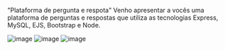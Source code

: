 "Plataforma de pergunta e respota" 
Venho apresentar a vocês uma plataforma de perguntas e respostas que utiliza as tecnologias Express, MySQL, EJS, Bootstrap e Node.

![image](https://github.com/ferrariflaviaa/Question-and-answers/assets/88516203/c4166101-10fa-4c73-8265-c8a7f3eebe3e)
![image](https://github.com/ferrariflaviaa/Question-and-answers/assets/88516203/8996bd06-f914-4aab-8187-1107f35713bc)
![image](https://github.com/ferrariflaviaa/Question-and-answers/assets/88516203/533dff1a-3761-4257-9701-46c393008263)


